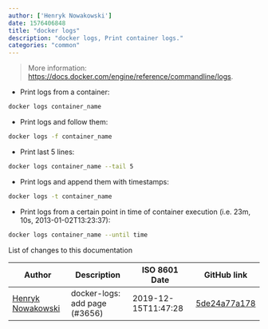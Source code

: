 ```yaml
---
author: ['Henryk Nowakowski']
date: 1576406848
title: "docker logs"
description: "docker logs, Print container logs."
categories: "common"
---
```

> More information: <https://docs.docker.com/engine/reference/commandline/logs>.

- Print logs from a container:

```bash
docker logs container_name
```

- Print logs and follow them:

```bash
docker logs -f container_name
```

- Print last 5 lines:

```bash
docker logs container_name --tail 5
```

- Print logs and append them with timestamps:

```bash
docker logs -t container_name
```

- Print logs from a certain point in time of container execution (i.e. 23m, 10s, 2013-01-02T13:23:37):

```bash
docker logs container_name --until time
```
List of changes to this documentation


Author | Description | ISO 8601 Date | GitHub link
------|-----|-----|-----
[Henryk Nowakowski](mailto:hjnowakowski@gmail.com) | docker-logs: add page (#3656) | 2019-12-15T11:47:28 | [5de24a77a178](https://github.com/tldr-pages/tldr/commit/5de24a77a178e559fe1d6dafe76e420f7816e176)

